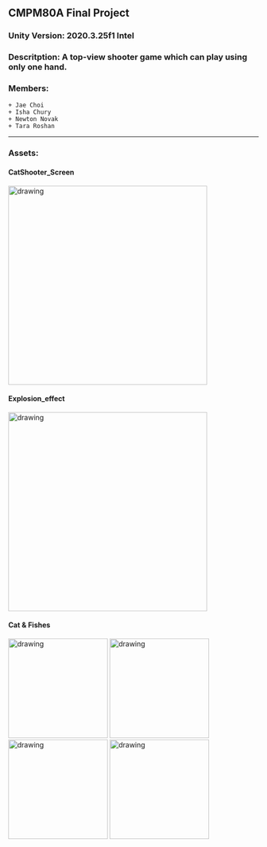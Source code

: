 ## CMPM80A Final Project
### **Unity Version:** 2020.3.25f1 Intel 
### **Descritption:** A top-view shooter game which can play using only one hand.
### **Members:** 
    + Jae Choi 
    + Isha Chury 
    + Newton Novak 
    + Tara Roshan
---
### **Assets:**
#### CatShooter_Screen
<img src="https://github.com/Serepha0921/CatShooter_CMPM80A/assets/25620864/aa9c41e6-9032-4e84-ae3a-eca042e45717" alt="drawing" width="400" />

#### Explosion_effect
<img src="https://github.com/Serepha0921/CatShooter_CMPM80A/assets/25620864/5316502d-0a47-4c7f-9349-8bafc989f1b4" alt="drawing" width="400" />

#### Cat & Fishes
<img src="https://github.com/Serepha0921/CatShooter_CMPM80A/assets/25620864/fe07f01a-bad7-4457-8f82-91705c1e2402" alt="drawing" width="200" />
<img src="https://github.com/Serepha0921/CatShooter_CMPM80A/assets/25620864/307eba7b-54bd-41c8-a472-c319577a8db1" alt="drawing" width="200" />
<img src="https://github.com/Serepha0921/CatShooter_CMPM80A/assets/25620864/7b17d016-5ac8-4ac2-a755-3a6e0a4d1b3f" alt="drawing" width="200" />
<img src="https://github.com/Serepha0921/CatShooter_CMPM80A/assets/25620864/08378edc-fcbc-4c7f-8514-0e239dac0edf" alt="drawing" width="200" />
